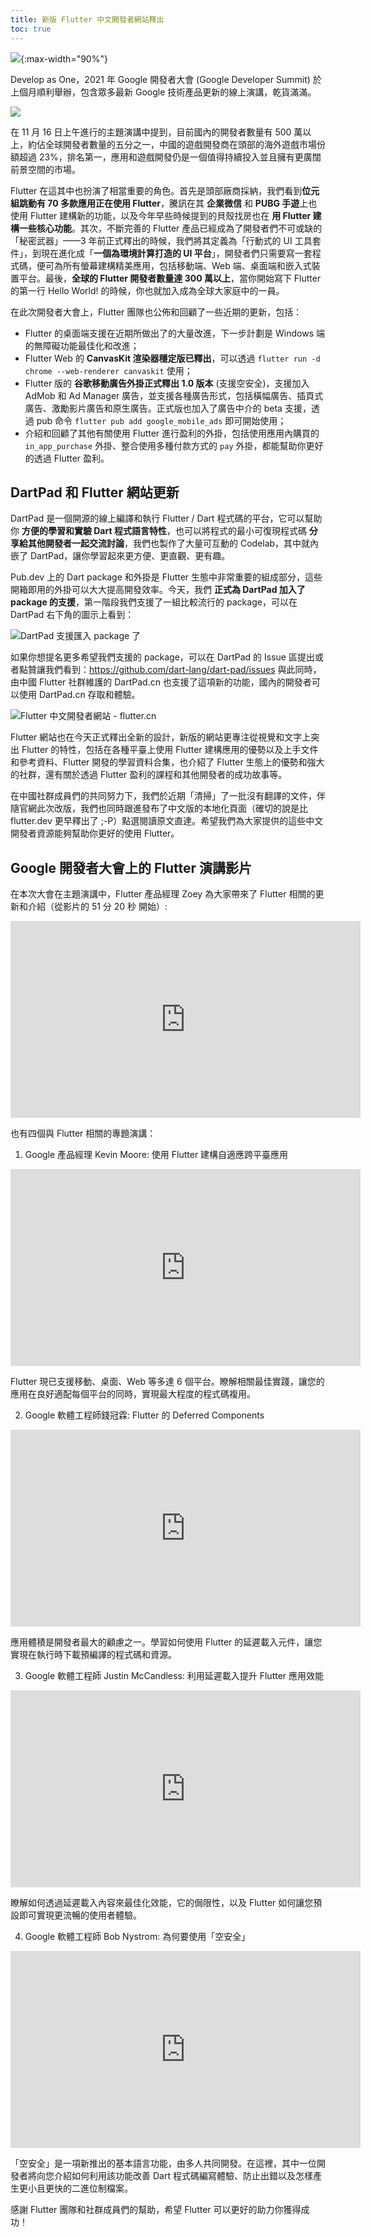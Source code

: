 ```yaml
---
title: 新版 Flutter 中文開發者網站釋出
toc: true
---
```


![](https://devrel.andfun.cn/devrel/posts/2021/12/VAmVaC.jpg){:max-width="90%"}

Develop as One，2021 年 Google 開發者大會 (Google Developer Summit) 於上個月順利舉辦，包含眾多最新 Google 技術產品更新的線上演講，乾貨滿滿。

![](https://devrel.andfun.cn/devrel/posts/2021/12/QIL1S6.jpg)

在 11 月 16 日上午進行的主題演講中提到，目前國內的開發者數量有 500 萬以上，約佔全球開發者數量的五分之一，中國的遊戲開發商在頭部的海外遊戲市場份額超過 23%，排名第一，應用和遊戲開發仍是一個值得持續投入並且擁有更廣闊前景空間的市場。

Flutter 在這其中也扮演了相當重要的角色。首先是頭部廠商採納，我們看到**位元組跳動有 70 多款應用正在使用 Flutter**，騰訊在其 **企業微信** 和 **PUBG 手遊**上也使用 Flutter 建構新的功能，以及今年早些時候提到的貝殼找房也在 **用 Flutter 建構一些核心功能**。其次，不斷完善的 Flutter 產品已經成為了開發者們不可或缺的「秘密武器」——3 年前正式釋出的時候，我們將其定義為「行動式的 UI 工具套件」，到現在進化成「**一個為環境計算打造的 UI 平台**」，開發者們只需要寫一套程式碼，便可為所有螢幕建構精美應用，包括移動端、Web 端、桌面端和嵌入式裝置平台。最後，**全球的 Flutter 開發者數量達 300 萬以上**，當你開始寫下 Flutter 的第一行 Hello World! 的時候，你也就加入成為全球大家庭中的一員。

在此次開發者大會上，Flutter 團隊也公佈和回顧了一些近期的更新，包括：

* Flutter 的桌面端支援在近期所做出了的大量改進，下一步計劃是 Windows 端的無障礙功能最佳化和改進；
* Flutter Web 的 **CanvasKit 渲染器穩定版已釋出**，可以透過 `flutter run -d chrome --web-renderer canvaskit` 使用；
* Flutter 版的 **谷歌移動廣告外掛正式釋出 1.0 版本** (支援空安全)，支援加入 AdMob 和 Ad Manager 廣告，並支援各種廣告形式，包括橫幅廣告、插頁式廣告、激勵影片廣告和原生廣告。正式版也加入了廣告中介的 beta 支援，透過 pub 命令 `flutter pub add google_mobile_ads` 即可開始使用；
* 介紹和回顧了其他有關使用 Flutter 進行盈利的外掛，包括使用應用內購買的 `in_app_purchase` 外掛、整合使用多種付款方式的 `pay` 外掛，都能幫助你更好的透過 Flutter 盈利。

## DartPad 和 Flutter 網站更新

DartPad 是一個開源的線上編譯和執行 Flutter / Dart 程式碼的平台，它可以幫助你 **方便的學習和實驗 Dart 程式語言特性**，也可以將程式的最小可復現程式碼 **分享給其他開發者一起交流討論**，我們也製作了大量可互動的 Codelab，其中就內嵌了 DartPad，讓你學習起來更方便、更直觀、更有趣。

Pub.dev 上的 Dart package 和外掛是 Flutter 生態中非常重要的組成部分，這些開箱即用的外掛可以大大提高開發效率。今天，我們 **正式為 DartPad 加入了 package 的支援**，第一階段我們支援了一組比較流行的 package，可以在 DartPad 右下角的圖示上看到：

![DartPad 支援匯入 package 了](https://devrel.andfun.cn/devrel/posts/2021/12/pMrooB.jpg)

如果你想提名更多希望我們支援的 package，可以在 DartPad 的 Issue 區提出或者點贊讓我們看到：https://github.com/dart-lang/dart-pad/issues
與此同時，由中國 Flutter 社群維護的 DartPad.cn 也支援了這項新的功能，國內的開發者可以使用 DartPad.cn 存取和體驗。

![Flutter 中文開發者網站 - flutter.cn](https://devrel.andfun.cn/devrel/posts/2021/12/VAmVaC.jpg)

Flutter 網站也在今天正式釋出全新的設計，新版的網站更專注從視覺和文字上突出 Flutter 的特性，包括在各種平臺上使用 Flutter 建構應用的優勢以及上手文件和參考資料、Flutter 開發的學習資料合集，也介紹了 Flutter 生態上的優勢和強大的社群，還有關於透過 Flutter 盈利的課程和其他開發者的成功故事等。

在中國社群成員們的共同努力下，我們於近期「清掃」了一批沒有翻譯的文件，伴隨官網此次改版，我們也同時跟進發布了中文版的本地化頁面（確切的說是比 flutter.dev 更早釋出了 ;-P）點選閱讀原文直達。希望我們為大家提供的這些中文開發者資源能夠幫助你更好的使用 Flutter。

## Google 開發者大會上的 Flutter 演講影片

在本次大會在主題演講中，Flutter 產品經理 Zoey 為大家帶來了 Flutter 相關的更新和介紹（從影片的 51 分 20 秒 開始）:

<iframe width="560" height="315" frameborder="0" src="https://v.qq.com/txp/iframe/player.html?vid=p0041ce57pe" allowFullScreen="true"></iframe>

也有四個與 Flutter 相關的專題演講：

1. Google 產品經理 Kevin Moore: 使用 Flutter 建構自適應跨平臺應用

<iframe width="560" height="315" frameborder="0" src="https://v.qq.com/txp/iframe/player.html?vid=f0041nmx1l2" allowFullScreen="true"></iframe>

Flutter 現已支援移動、桌面、Web 等多達 6 個平台。瞭解相關最佳實踐，讓您的應用在良好適配每個平台的同時，實現最大程度的程式碼複用。

2. Google 軟體工程師錢冠霖: Flutter 的 Deferred Components

<iframe width="560" height="315" frameborder="0" src="https://v.qq.com/txp/iframe/player.html?vid=h0041b043ig" allowFullScreen="true"></iframe>

應用體積是開發者最大的顧慮之一。學習如何使用 Flutter 的延遲載入元件，讓您實現在執行時下載預編譯的程式碼和資源。

3. Google 軟體工程師 Justin McCandless: 利用延遲載入提升 Flutter 應用效能

<iframe width="560" height="315" frameborder="0" src="https://v.qq.com/txp/iframe/player.html?vid=m0041hexsmo" allowFullScreen="true"></iframe>

瞭解如何透過延遲載入內容來最佳化效能，它的侷限性，以及 Flutter 如何讓您預設即可實現更流暢的使用者體驗。

4. Google 軟體工程師 Bob Nystrom: 為何要使用「空安全」

<iframe width="560" height="315" frameborder="0" src="https://v.qq.com/txp/iframe/player.html?vid=l0041a7jxo6" allowFullScreen="true"></iframe>

「空安全」是一項新推出的基本語言功能，由多人共同開發。在這裡，其中一位開發者將向您介紹如何利用該功能改善 Dart 程式碼編寫體驗、防止出錯以及怎樣產生更小且更快的二進位制檔案。

感謝 Flutter 團隊和社群成員們的幫助，希望 Flutter 可以更好的助力你獲得成功！
